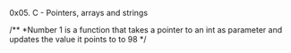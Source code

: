 0x05. C - Pointers, arrays and strings

/**
*Number 1 is a function that takes a pointer to an int as parameter and updates the value it points to to 98
*/
